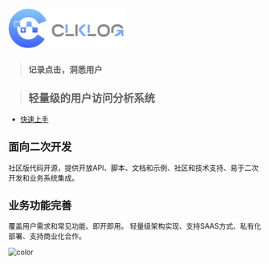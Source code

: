 <!-- _coverpage.md -->
# <div class="logo"><img title="" src="assets/imgs/logo.png" alt="" data-align="center" width="229"></div>
>
> ### 记录点击，洞悉用户
>

>
>
>
> ## **轻量级的用户访问分析系统**

- [快速上手](/introduce.md)

<div class="features"><div class="feature"><h2>面向二次开发</h2> <p>社区版代码开源，提供开放API、脚本、文档和示例、社区和技术支持、易于二次开发和业务系统集成。</p></div><div class="feature"><h2>业务功能完善</h2> <p>覆盖用户需求和常见功能、即开即用。 轻量级架构实现、支持SAAS方式、私有化部署、支持商业化合作。</p></div></div>

<!-- background image -->

<!-- ![](_media/bg.png) -->

<!-- background color -->

![color](#fff)
